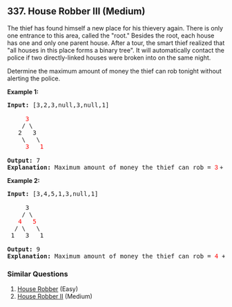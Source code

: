 ## 337. House Robber III (Medium)

<p>The thief has found himself a new place for his thievery again. There is only one entrance to this area, called the &quot;root.&quot; Besides the root, each house has one and only one parent house. After a tour, the smart thief realized that &quot;all houses in this place forms a binary tree&quot;. It will automatically contact the police if two directly-linked houses were broken into on the same night.</p>

<p>Determine the maximum amount of money the thief can rob tonight without alerting the police.</p>

<p><b>Example 1:</b></p>

<pre>
<strong>Input: </strong>[3,2,3,null,3,null,1]

     <font color="red">3</font>
    / \
   2   3
    \   \ 
     <font color="red">3   1
</font>
<strong>Output:</strong> 7 
<strong>Explanation:</strong>&nbsp;Maximum amount of money the thief can rob = <font color="red" style="font-family: sans-serif, Arial, Verdana, &quot;Trebuchet MS&quot;;">3</font><span style="font-family: sans-serif, Arial, Verdana, &quot;Trebuchet MS&quot;;"> + </span><font color="red" style="font-family: sans-serif, Arial, Verdana, &quot;Trebuchet MS&quot;;">3</font><span style="font-family: sans-serif, Arial, Verdana, &quot;Trebuchet MS&quot;;"> + </span><font color="red" style="font-family: sans-serif, Arial, Verdana, &quot;Trebuchet MS&quot;;">1</font><span style="font-family: sans-serif, Arial, Verdana, &quot;Trebuchet MS&quot;;"> = </span><b style="font-family: sans-serif, Arial, Verdana, &quot;Trebuchet MS&quot;;">7</b><span style="font-family: sans-serif, Arial, Verdana, &quot;Trebuchet MS&quot;;">.</span></pre>

<p><b>Example 2:</b></p>

<pre>
<strong>Input: </strong>[3,4,5,1,3,null,1]

&nbsp;    3
    / \
   <font color="red">4</font>   <font color="red">5</font>
  / \   \ 
 1   3   1

<strong>Output:</strong> 9
<strong>Explanation:</strong>&nbsp;Maximum amount of money the thief can rob = <font color="red">4</font> + <font color="red">5</font> = <b>9</b>.
</pre>

### Similar Questions
  1. [House Robber](https://github.com/openset/leetcode/tree/master/solution/house-robber) (Easy)
  1. [House Robber II](https://github.com/openset/leetcode/tree/master/solution/house-robber-ii) (Medium)
